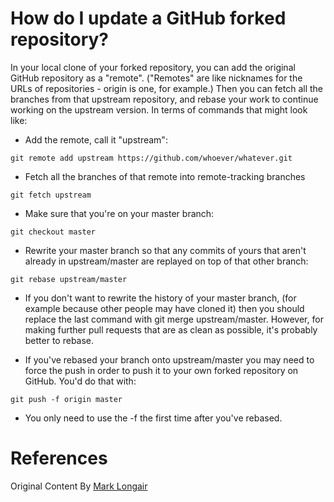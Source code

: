 # How do I update a GitHub forked repository?

In your local clone of your forked repository, you can add the original GitHub repository as a "remote". ("Remotes" are like nicknames for the URLs of repositories - origin is one, for example.) Then you can fetch all the branches from that upstream repository, and rebase your work to continue working on the upstream version. In terms of commands that might look like:

- Add the remote, call it "upstream":

``` 
git remote add upstream https://github.com/whoever/whatever.git
``` 

- Fetch all the branches of that remote into remote-tracking branches

``` 
git fetch upstream
``` 

- Make sure that you're on your master branch:

``` 
git checkout master 
``` 

- Rewrite your master branch so that any commits of yours that aren't already in upstream/master are replayed on top of that other branch:

``` 
git rebase upstream/master
``` 

- If you don't want to rewrite the history of your master branch, (for example because other people may have cloned it) then you should replace the last command with git merge upstream/master. However, for making further pull requests that are as clean as possible, it's probably better to rebase.

- If you've rebased your branch onto upstream/master you may need to force the push in order to push it to your own forked repository on GitHub. You'd do that with:

``` 
git push -f origin master
``` 
- You only need to use the -f the first time after you've rebased.

# References

Original Content By [Mark Longair](https://stackoverflow.com/users/223092/mark-longair)